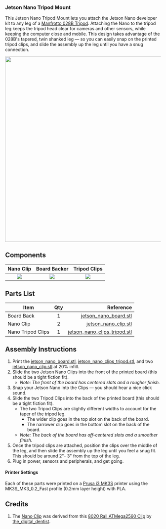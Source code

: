 ### Jetson Nano Tripod Mount
This Jetson Nano Tripod Mount lets you attach the Jetson Nano developer kit to any leg of a [Manfrotto 028B Tripod](https://www.manfrotto.us/black-triman-camera-tripod). Attaching the Nano to the tripod leg keeps the tripod head clear for cameras and other sensors, while keeping the computer close and mobile. This design takes advantage of the 028B's tapered, twin shanked leg — so you can easily snap on the printed tripod clips, and slide the assembly up the leg until you have a snug connection.

<img src="" width="600">

## Components

| Nano Clip | Board Backer | Tripod Clips |
| :---: | :---: | :---: |
| ![](https://github.com/madelinegannon/jetson-nano-builds/blob/master/images/jetson_nano_clip_dimensions.png) | ![](https://github.com/madelinegannon/jetson-nano-builds/blob/master/images/jetson_nano_board_backer_dimensions.png) | ![](https://github.com/madelinegannon/jetson-nano-builds/blob/master/images/jetson_nano_clips_tripod.png) |

## Parts List

| Item        | Qty           | Reference  |
| ------------- |:-------------:| -----:|
| Board Back | 1 | [jetson_nano_board.stl](https://github.com/madelinegannon/jetson-nano-builds/blob/master/tripod-mount/jetson_nano_board.stl) |
| Nano Clip  | 2 | [jetson_nano_clip.stl](https://github.com/madelinegannon/jetson-nano-builds/blob/master/tripod-mount/jetson_nano_clip.stl) |
| Nano Tripod Clips | 1 | [jetson_nano_clips_tripod.stl](https://github.com/madelinegannon/jetson-nano-builds/blob/master/tripod-mount/jetson_nano_clips_tripod.stl) |


## Assembly Instructions

1. Print the [jetson_nano_board.stl](https://github.com/madelinegannon/jetson-nano-builds/blob/master/tripod-mount/jetson_nano_board.stl),  [jetson_nano_clips_tripod.stl](https://github.com/madelinegannon/jetson-nano-builds/blob/master/tripod-mount/jetson_nano_clips_tripod.stl), and two [jetson_nano_clip.stl](https://github.com/madelinegannon/jetson-nano-builds/blob/master/garden-utility/jetson_nano_clip.stl) at 20% infill.
2. Slide the two Jetson Nano Clips into the front of the printed board (this should be a tight fiction fit). 
    - _Note: The front of the board has centered slots and a rougher finish._
3. Snap your Jetson Nano into the Clips — you should hear a nice click sound.
4. Slide the two Tripod Clips into the back of the printed board (this should be a tight fiction fit). 
    - The two Tripod Clips are slightly different widths to account for the taper of the tripod leg.
        - The wider clip goes in the top slot on the back of the board.
        - The narrower clip goes in the bottom slot on the back of the board.
    -  _Note: The back of the board has off-centered slots and a smoother finish._
5. Once the tripod clips are attached, position the clips over the middle of the leg, and then slide the assembly up the leg until you feel a snug fit. This should be around 2"- 3" from the top of the leg.
6. Plug in power, sensors and peripherals, and get going.

#### Printer Settings
Each of these parts were printed on a [Prusa i3 MK3S](https://www.prusa3d.com/original-prusa-i3-mk3/) printer using the MK3S_MK3_0.2_Fast profile (0.2mm layer height) with PLA. 

## Credits
1. The [Nano Clip](https://github.com/madelinegannon/jetson-nano-builds/blob/master/garden-utility/jetson_nano_clip.stl) was derived from this [8020 Rail ATMega2560 Clip](https://www.thingiverse.com/thing:155130) by [the_digital_dentist](https://www.thingiverse.com/the_digital_dentist/about).
